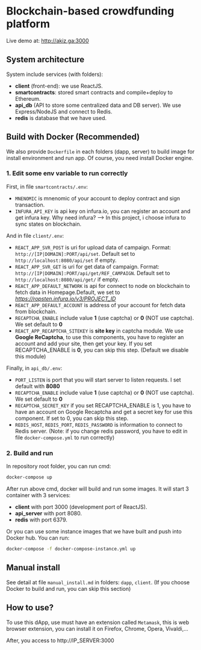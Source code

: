 # Blockchain-based crowdfunding platform
Live demo at: http://akiz.ga:3000
## System architecture
System include services (with folders): 
- **client** (front-end): we use ReactJS.
- **smartcontracts**: stored smart contracts and compile+deploy to Ethereum.
- **api_db** (API to store some centralized data and DB server). We use Express/NodeJS and connect to Redis.
- **redis** is database that we have used.

## Build with Docker (Recommended)
We also provide ``Dockerfile`` in each folders (dapp, server) to build image for install environment and run app. Of course, you need install Docker engine.
### 1. Edit some env variable to run correctly
First, in file ``smartcontracts/.env``:
- ``MNENOMIC`` is mnenomic of your account to deploy contract and sign transaction.
- ``INFURA_API_KEY`` is api key on infura.io, you can register an account and get infura key. Why need infura? --> In this project, i choose infura to sync states on blockchain.

And in file ``client/.env``:
- ``REACT_APP_SVR_POST`` is uri for upload data of campaign. Format: ``http://[IP|DOMAIN]:PORT/api/set``. Default set to ``http://localhost:8080/api/set`` if empty.
- ``REACT_APP_SVR_GET`` is uri for get data of campaign. Format: ``http://[IP|DOMAIN]:PORT/api/get/REF_CAMPAIGN``. Default set to ``http://localhost:8080/api/get/`` if empty.
- ``REACT_APP_DEFAULT_NETWORK`` is api for connect to node on blockchain to fetch data in Homepage.Default, we set to *https://ropsten.infura.io/v3/PROJECT_ID*
- ``REACT_APP_DEFAULT_ACCOUNT`` is address of your account for fetch data from blockchain.
- ``RECAPTCHA_ENABLE`` include value **1** (use captcha) or **0** (NOT use captcha). We set default to **0**
- ``REACT_APP_RECAPTCHA_SITEKEY`` is **site key** in captcha module. We use **Google ReCaptcha**, to use this components, you have to register an account and add your site, then get your key. If you set RECAPTCHA_ENABLE is **0**, you can skip this step. (Default we disable this module)

Finally, in ``api_db/.env``:
- ``PORT_LISTEN`` is port that you will start server to listen requests. I set default with **8080**
- ``RECAPTCHA_ENABLE`` include value **1** (use captcha) or **0** (NOT use captcha). We set default to **0**
- ``RECAPTCHA_SECRET_KEY`` if you set RECAPTCHA_ENABLE is 1, you have to have an account on Google Recaptcha and get a secret key for use this component. If set to 0, you can skip this step.
- ``REDIS_HOST``, ``REDIS_PORT``, ``REDIS_PASSWORD`` is information to connect to Redis server. (Note: if you change redis password, you have to edit in file ``docker-compose.yml`` to run correctly)

### 2. Build and run
In repository root folder, you can run cmd:

```bash
docker-compose up
```

After run above cmd, docker will build and run some images. It will start 3 container with 3 services:
- **client** with port 3000 (development port of ReactJS).
- **api_server** with port 8080.
- **redis** with port 6379.

Or you can use some instance images that we have built and push into Docker hub. You can run:

```bash
docker-compose -f docker-compose-instance.yml up
```

## Manual install
See detail at file ``manual_install.md`` in folders: ``dapp``, ``client``. (If you choose Docker to build and run, you can skip this section)
## How to use?
To use this dApp, use must have an extension called `Metamask`, this is web browser extension, you can install it on Firefox, Chrome, Opera, Vivaldi,...

After, you access to http://IP_SERVER:3000
